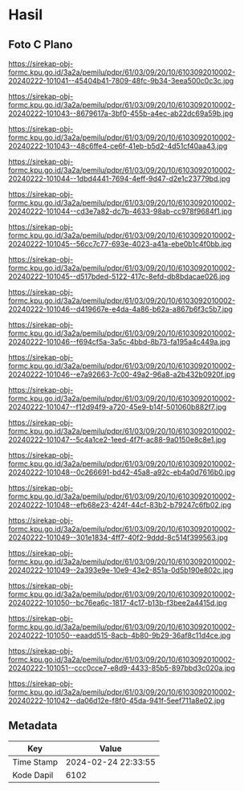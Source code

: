 # Hasil

## Foto C Plano

https://sirekap-obj-formc.kpu.go.id/3a2a/pemilu/pdpr/61/03/09/20/10/6103092010002-20240222-101041--45404b41-7809-48fc-9b34-3eea500c0c3c.jpg

https://sirekap-obj-formc.kpu.go.id/3a2a/pemilu/pdpr/61/03/09/20/10/6103092010002-20240222-101043--8679617a-3bf0-455b-a4ec-ab22dc69a59b.jpg

https://sirekap-obj-formc.kpu.go.id/3a2a/pemilu/pdpr/61/03/09/20/10/6103092010002-20240222-101043--48c6ffe4-ce6f-41eb-b5d2-4d51cf40aa43.jpg

https://sirekap-obj-formc.kpu.go.id/3a2a/pemilu/pdpr/61/03/09/20/10/6103092010002-20240222-101044--1dbd4441-7694-4eff-9d47-d2e1c23779bd.jpg

https://sirekap-obj-formc.kpu.go.id/3a2a/pemilu/pdpr/61/03/09/20/10/6103092010002-20240222-101044--cd3e7a82-dc7b-4633-98ab-cc978f9684f1.jpg

https://sirekap-obj-formc.kpu.go.id/3a2a/pemilu/pdpr/61/03/09/20/10/6103092010002-20240222-101045--56cc7c77-693e-4023-a41a-ebe0b1c4f0bb.jpg

https://sirekap-obj-formc.kpu.go.id/3a2a/pemilu/pdpr/61/03/09/20/10/6103092010002-20240222-101045--d517bded-5122-417c-8efd-db8bdacae026.jpg

https://sirekap-obj-formc.kpu.go.id/3a2a/pemilu/pdpr/61/03/09/20/10/6103092010002-20240222-101046--d419667e-e4da-4a86-b62a-a867b6f3c5b7.jpg

https://sirekap-obj-formc.kpu.go.id/3a2a/pemilu/pdpr/61/03/09/20/10/6103092010002-20240222-101046--f694cf5a-3a5c-4bbd-8b73-fa195a4c449a.jpg

https://sirekap-obj-formc.kpu.go.id/3a2a/pemilu/pdpr/61/03/09/20/10/6103092010002-20240222-101046--e7a92663-7c00-49a2-96a8-a2b432b0920f.jpg

https://sirekap-obj-formc.kpu.go.id/3a2a/pemilu/pdpr/61/03/09/20/10/6103092010002-20240222-101047--f12d94f9-a720-45e9-b14f-501060b882f7.jpg

https://sirekap-obj-formc.kpu.go.id/3a2a/pemilu/pdpr/61/03/09/20/10/6103092010002-20240222-101047--5c4a1ce2-1eed-4f7f-ac88-9a0150e8c8e1.jpg

https://sirekap-obj-formc.kpu.go.id/3a2a/pemilu/pdpr/61/03/09/20/10/6103092010002-20240222-101048--0c266691-bd42-45a8-a92c-eb4a0d7616b0.jpg

https://sirekap-obj-formc.kpu.go.id/3a2a/pemilu/pdpr/61/03/09/20/10/6103092010002-20240222-101048--efb68e23-424f-44cf-83b2-b79247c6fb02.jpg

https://sirekap-obj-formc.kpu.go.id/3a2a/pemilu/pdpr/61/03/09/20/10/6103092010002-20240222-101049--301e1834-4ff7-40f2-9ddd-8c514f399563.jpg

https://sirekap-obj-formc.kpu.go.id/3a2a/pemilu/pdpr/61/03/09/20/10/6103092010002-20240222-101049--2a393e9e-10e9-43e2-851a-0d5b190e802c.jpg

https://sirekap-obj-formc.kpu.go.id/3a2a/pemilu/pdpr/61/03/09/20/10/6103092010002-20240222-101050--bc76ea6c-1817-4c17-b13b-f3bee2a4415d.jpg

https://sirekap-obj-formc.kpu.go.id/3a2a/pemilu/pdpr/61/03/09/20/10/6103092010002-20240222-101050--eaadd515-8acb-4b80-9b29-36af8c11d4ce.jpg

https://sirekap-obj-formc.kpu.go.id/3a2a/pemilu/pdpr/61/03/09/20/10/6103092010002-20240222-101051--ccc0cce7-e8d9-4433-85b5-897bbd3c020a.jpg

https://sirekap-obj-formc.kpu.go.id/3a2a/pemilu/pdpr/61/03/09/20/10/6103092010002-20240222-101042--da06d12e-f8f0-45da-941f-5eef711a8e02.jpg


## Metadata

| Key        | Value               |
| ---------- | ------------------- |
| Time Stamp | 2024-02-24 22:33:55 |
| Kode Dapil | 6102                |



